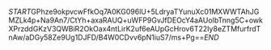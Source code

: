 $START$GPhze9okpvcwFfkOq7A0KG096lU+5LdryaTYunuXc01MXWWTAhJGMZLk4p+Na9An7/CtYh+axaRAUQ+uWFP9GvJfDEOcY4aAUoIbTnng5C+owkXPrzddGKzV3QWBiR2OkOax4ntLirK2uf6eAUpGcHrov6T22Iy8eZTMfurfrdTnAw/aDGy58Ze9Ug1DJFD/B4W0CDvv6pN1iuS7/ms+Pg==$END$